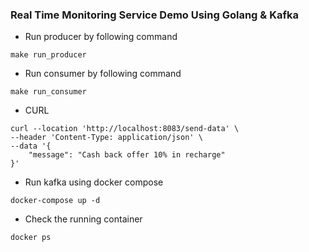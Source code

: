 ### Real Time Monitoring Service Demo Using Golang & Kafka

- Run producer by following command
```shell
make run_producer
```

- Run consumer by following command 
```shell
make run_consumer
```

- CURL
```shell
curl --location 'http://localhost:8083/send-data' \
--header 'Content-Type: application/json' \
--data '{
    "message": "Cash back offer 10% in recharge"
}'
```

- Run kafka using docker compose 
```shell
docker-compose up -d
```

- Check the running container
```shell
docker ps
```

